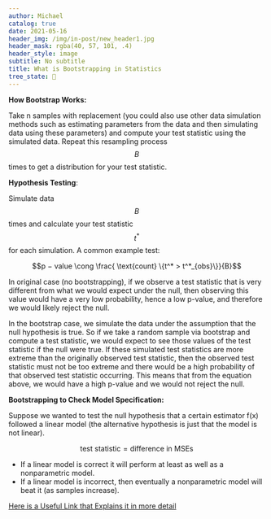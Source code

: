 ```yaml
---
author: Michael
catalog: true
date: 2021-05-16
header_img: /img/in-post/new_header1.jpg
header_mask: rgba(40, 57, 101, .4)
header_style: image
subtitle: No subtitle
title: What is Bootstrapping in Statistics
tree_state: 🌱
---
```


**How Bootstrap Works:** 

Take n samples with replacement (you could also use other data simulation methods such as estimating parameters from the data and then simulating data using these parameters) and compute your test statistic using the simulated data. Repeat this resampling process $$B$$ times to get a distribution for your test statistic.

**Hypothesis Testing**: 

Simulate data $$B$$ times and calculate your test statistic $$t^*$$ for each simulation. A common example test:

$$p − value \cong \frac{ \text{count} \{t^* > t^*_{obs}\}}{B}$$

In original case (no bootstrapping), if we observe a test statistic that is very different from what we would expect under the null, then observing this value would have a very low probability, hence a low p-value, and therefore we would likely reject the null.

In the bootstrap case, we simulate the data under the assumption that the null hypothesis is true. So if we take a random sample via bootstrap and compute a test statistic, we would expect to see those values of the test statistic if the null were true. If these simulated test statistics are more extreme than the originally observed test statistic, then the observed test statistic must not be too extreme and there would be a high probability of that observed test statistic occurring. This means that from the equation above, we would have a high p-value and we would not reject the null.

**Bootstrapping to Check Model Specification:**

Suppose we wanted to test the null hypothesis that a certain estimator f(x) followed a linear model (the alternative hypothesis is just that the model is not linear).

$$\text{test statistic} = \text{difference in MSEs}$$

- If a linear model is correct it will perform at least as well as a nonparametric model.
- If a linear model is incorrect, then eventually a nonparametric model will beat it (as samples increase).

[Here is a Useful Link that Explains it in more detail](https://towardsdatascience.com/an-introduction-to-the-bootstrap-method-58bcb51b4d60)